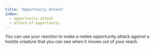 ```yaml
---
title: "Opportunity Attack"
index:
  - opportunity-attack
  - attack-of-opportunity
---
```

You can use your reaction to make a melee opportunity attack against a hostile creature that you can see when it moves out of your reach.
